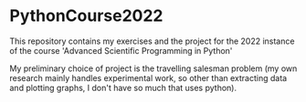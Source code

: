 # PythonCourse2022

This repository contains my exercises and the project for the 2022 instance of the course 'Advanced Scientific Programming in Python'

My preliminary choice of project is the travelling salesman problem (my own research mainly handles experimental work, so other than extracting data and plotting graphs, I don't have so much that uses python).
